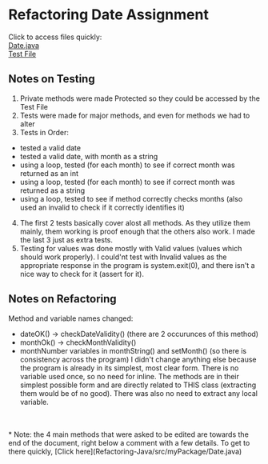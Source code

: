 # Refactoring Date Assignment
Click to access files quickly:
<br>
[Date.java](Refactoring-Java/src/myPackage/Date.java)
<br>
[Test File](Refactoring-Java/test/myPackage/DateTest.java) 
## Notes on Testing
1) Private methods were made Protected so they could be accessed by the Test File
2) Tests were made for major methods, and even for methods we had to alter
3)  Tests in Order: 
- tested a valid date
- tested a valid date, with month as a string
- using a loop, tested (for each month) to see if correct month was returned as an int
- using a loop, tested (for each month) to see if correct month was returned as a string
- using a loop, tested to see if method correctly checks months (also used an invalid to check if it correctly identifies it)
4) The first 2 tests basically cover alost all methods. As they utilize them mainly, them working is proof enough that the others also work. I made the last 3 just as extra tests.
5)   Testing for values was done mostly with Valid values (values which should work properly). I could'nt test with Invalid values as the appropriate response in the program is system.exit(0), and there isn't a nice way to check for it (assert for it).
## Notes on Refactoring
Method and variable names changed:
- dateOK() -> checkDateValidity()  (there are 2 occurunces of this method)
- monthOk() -> checkMonthValidity()
- monthNumber variables in monthString() and setMonth() (so there is consistency across the program)
I didn't change anything else because the program is already in its simplest, most clear form. There is no variable used once, so no need for inline. The methods are in their simplest possible form and are directly related to THIS class (extracting them would be of no good). There was also no need to extract any local variable.
<br>
<br>
* Note: the 4 main methods that were asked to be edited are towards the end of the document, right below a comment with a few details. To get to there quickly, [Click here](Refactoring-Java/src/myPackage/Date.java)
